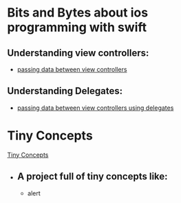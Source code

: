 # Bits and Bytes about ios programming with swift

## Understanding view controllers:
 - [passing data between view controllers](https://github.com/codyowl/ios-journey/tree/master/passDataViewController)

## Understanding Delegates:
 - [passing data between view controllers using delegates](https://github.com/codyowl/ios-journey/tree/master/UnderstandingDelegates)

# Tiny Concepts
 [Tiny Concepts](https://github.com/codyowl/ios-journey/tree/master/tinyConcepts)

 - ## A project full of tiny concepts like:
   - alert
